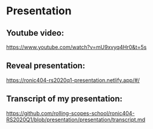 # Presentation
## Youtube video:
https://www.youtube.com/watch?v=mU9xvyq4Hr0&t=5s
## Reveal presentation:
https://ronic404-rs2020q1-presentation.netlify.app/#/
## Transcript of my presentation:
https://github.com/rolling-scopes-school/ronic404-RS2020Q1/blob/presentation/presentation/transcript.md